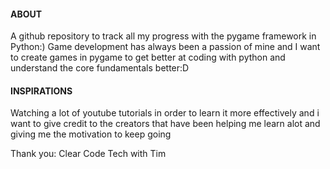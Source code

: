 #### ABOUT

A github repository to track all my progress with the pygame framework in Python:) Game development has always been a passion of mine and I want to create games in pygame to get better at coding with python and understand the core fundamentals better:D

#### INSPIRATIONS

Watching a lot of youtube tutorials in order to learn it more effectively and i want to give credit to the creators that have been helping me learn alot and giving me the motivation to keep going

Thank you:
Clear Code
Tech with Tim

